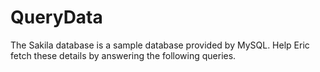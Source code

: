 # QueryData
The Sakila database is a sample database provided by MySQL.  Help Eric fetch these details by answering the following queries.
